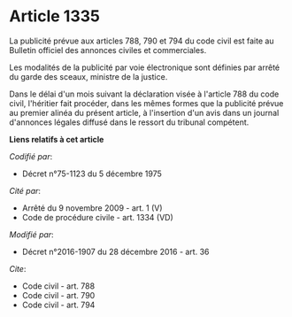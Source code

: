 # Article 1335

La publicité prévue aux articles 788, 790 et 794 du code civil est faite au Bulletin officiel des annonces civiles et
commerciales.

Les modalités de la publicité par voie électronique sont définies par arrêté du garde des sceaux, ministre de la justice.

Dans le délai d'un mois suivant la déclaration visée à l'article 788 du code civil, l'héritier fait procéder, dans les mêmes
formes que la publicité prévue au premier alinéa du présent article, à l'insertion d'un avis dans un journal d'annonces
légales diffusé dans le ressort du tribunal compétent.

**Liens relatifs à cet article**

_Codifié par_:

  - Décret n°75-1123 du 5 décembre 1975

_Cité par_:

  - Arrêté du 9 novembre 2009 - art. 1 (V)
  - Code de procédure civile - art. 1334 (VD)

_Modifié par_:

  - Décret n°2016-1907 du 28 décembre 2016 - art. 36

_Cite_:

  - Code civil - art. 788
  - Code civil - art. 790
  - Code civil - art. 794
